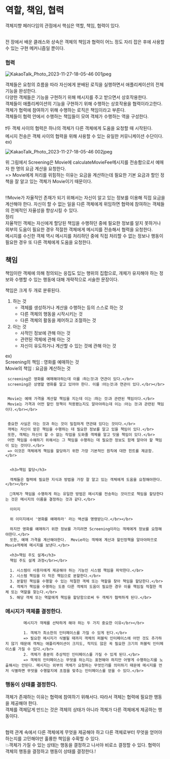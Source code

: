 <h1>역할, 책임, 협력</h1>

객체지향 페러다임의 관점에서 핵심은 역할, 책임, 협력이 있다.</br></br>

전 장에서 배운 클래스와 상속은 객체의 책임과 협력이 어느 정도 자리 잡은 후에 사용할 수 있는 구현 메커니즘일 뿐이다.</br>

<h3>협력</h3>


![KakaoTalk_Photo_2023-11-27-18-05-46 001jpeg](https://github.com/JSON-loading-and-unloading/Object-Study/assets/106163272/1a61e9b6-2c01-4915-ab7b-5bc956bd1f30)

객체들은 요청의 흐름을 따라 자신에게 분배된 로직을 실행하면서 애플리케이션의 전체 기능을 완성한다.</br>
다양한 객체들은 기능을 구현하기 위해 메시지를 주고 받으면서 상호작용한다.</br>
객체들이 애플리케이션의 기능을 구현하기  위해 수행하는 상호작용을 협력이라고한다.</br>
객체가 협력에 참여하기 위해 수행하는 로직은 책임이라고 부른다.</br>
객체들이 협력 안에서 수행하는 책임들이 모여 객체가 수행하는 역을 구성한다.
</br></br>
❗️두 객체 사이의 협력은 하나의 객체가 다른 객체에게 도움을 요청할 때 시작된다.</br>
메시지 전송은 객체 사이의 협력을 위해 사용할 수 있는 유일한 커뮤니케이션 수단이다.
</br>
ex)</br>

![KakaoTalk_Photo_2023-11-27-18-05-46 002jpeg](https://github.com/JSON-loading-and-unloading/Object-Study/assets/106163272/041caaa8-75d5-48fe-943c-d6dbdf910f31)


위 그림에서 Screening은 Movie에 calculateMovieFee메시지를 전송함으로서 예매자 한 명의 요금 계산을 요청한다.</br>
=> Movie에게 처리를 위힘하는 이유는 요금을 계산하는데 필요한 기본 요금과 할인 정책을 잘 알고 있는 객체가 Movie이기 때문이다.</br></br>


‼️Movie가 자율적인 존재가 되기 위해서는 자신이 알고 있는 정보를 이용해 직접 요금을 계산해야 한다. 자신이 할 수 없는 일을 다른 객체에게 위임하면 협력에 참여하는 객체들의 전체적인 자율성을 향상시킬 수 있다.
</br>
정리</br>
 자율적인 객체는 자신에게 할당된 책임을 수행하던 중에 필요한 정보를 알지 못하거나 외부의 도움이 필요한 경우 적절한 객체에게 메시지를 전송해서 협력을 요청한다.</br>
 메시지를 수신한 객체 역시 메시지를 처리하던 중에 직접 처리할 수 없는 정보나 행동이 필요한 경우 또 다른 객체에게 도움을 요청한다.</br>



 <h2>책임</h2>

 책임이란 객체에 의해 정의되는 응집도 있는 행위의 집합으로, 개체가 유지해야 하는 정보와 수행할 수 있는 행동에 대해 개략적으로 서술한 문장이다.</br>

 책임은 크게 두 개로 분류된다.</br>

 1. 하는 것</br>
    - 객체를 생성하거나 계산을 수행하는 등의 스스로 하는 것
    - 다른 객체의 행동을 시작시키는 것
    - 다른 객체의 활동을 제어하고 조절하는 것
 2. 아는 것</br>
    - 사적인 정보에 관해 아는 것
    - 관련된 객체에 관해 아는 것
    - 자신이 유도하거나 계산할 수 있는 것에 관해 아는 것


   ex) </br>
     Screening의 책임 : 영화를 예매하는 것</br>
     Movie의 책임     : 요금을 계산하는 것</br>


     screening은 영화를 예매해야하는데 이를 ❕하는것❕과 연관이 있다.</br>
     screening은 상영할 영화를 알고 있어야 한다. 이를 ❕아는것❕과 연관이 있다.</br></br>


     Movie는 예매 가격을 계산할 책임을 지는데 이는 ❕하는 것❕과 관련된 책임이다.</br>
     Movie는 가격과 어떤 할인 정책이 적용됐는지도 알아야하는데 이는 ❕아는 것❕과 관련된 책임이다.</br></br>


     중요한 사실은 아는 것과 하는 것이 밀접하게 연관돼 있다는 것이다.</br>
     객체는 자신이 맡은 책임을 수행하는 데 필요한 정보를 알고 있을 책임이 있다.</br>
     또한, 객체는 자신이 할 수 없는 작업을 도와줄 객체를 알고 잇을 책임이 있다.</br>
     어떤 책임을 수해하기 위해서는 그 책임을 수행하는 데 필요한 정보도 함께 알아야 할 책임이 있는 것이다.</br>
     => 이것은 객체에게 책임을 할당하기 위한 가장 기본적인 원칙에 대한 힌트를 제공함.</br>


      <h3>책임 할당</h3>

      객체들은 협력에 필요한 지식과 방법을 가장 잘 알고 있는 객체에게 도움을 요청해야한다.</br></br>

      📌객체가 책임을 수행하게 하는 유일한 방법은 메시지를 전송하는 것이므로 책임을 할당한다는 것은 메시지의 이름을 결정하는 것과 같다.</br>

      이미지

      위 이미지에서 '영화를 예매하라' 라는 액션을 명령받는다.</br></br>

      하지만 영화를 예매하기 위한 정보를 가지려면 Screening이라는 객체에게 정보를 요청해야한다.</br>
      또한, 예매 가격을 계산해야한다.  Movie라는 객체에 계산과 할인정책을 알아야하므로 Movie객체에 메시지를 보낸다.</br>
      
      <h3>책임 주도 설계</h3>
      책임 주도 설계 과정</br></br>

      1. 시스템이 사용자에게 제공해야 하는 기능인 시스탬 책임을 파악한다.</br>
      2. 시스템 책임을 더 작은 책임으로 분할한다.</br>
      3. 분할된 책임을 수행할 수 있는 적절한 객체 또는 역할을 찾아 책임을 할당한다.</br>
      4. 객체가 책임을 수행하는 도중 다른 객체의 도움이 필요한 경우 이를 책임질 적절한 객체 또는 역할을 찾는다.</br>
      5. 해당 객체 또는 역할에게 책임을 할당함으로써 두 객체가 협력하게 된다.</br>

 <h3>메시지가 객체를 결정한다.</h3>

            메시지가 객체를 선탁하게 해야 하는 두 가지 중요한 이유</br></br>

            1. 객체가 최소한의 인터페이스를 가질 수 있게 된다.</br>
            => 필요한 메시지가 식별될 때까지 객체의 퍼블릭 인터페이스에 어떤 것도 추가하지 않기 때문에 객체는 애플리케이션이 크지도, 작지도 않은 꼭 필요한 크기의 퍼블릭 인터페이스를 가질 수 있다.</br>
            2. 객체가 충분히 추상적인 인터페이스를 가질 수 있게 된다.</br>
            => 객체의 인터페이스는 무엇을 하는지는 표현해야 하지만 어떻게 수행하는지를 노출해서는 안된다. 메시지는 외부의 객체가 요청하는 무엇인가를 의미하기 때문에 메시지를 먼저 식별하면 무엇을 수행할지에 초점을 맞추는 인터페이스를 얻을 수 있다.</br>


 <h3>행동이 상태를 결정한다.</h3>

객체가 존재하는 이유는 협력에 참여하기 위해서다. 따라서 객체는 협력에 필요한 행동을 제공해야 한다.</br>
객체를 객체답게 만드는 것은 객체의 상태가 아니라 객체가 다른 객체에게 제공하는 행동이다.</br></br>


협력 관계 속에서 다른 객체에게 무엇을 제공해야 하고 다른 객체로부터 무엇을 얻어야 하는지를 고민해야만 훌륭한 책임을 수확할 수 있다.</br>
💥객체가 가질 수 있는 상태는 행동을 결정하고 나서야 비로소 결정할 수 있다. 협력이 객체의 행동을 결정하고 행동이 상태를 결정한다.!</br>
